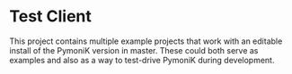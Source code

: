 # Test Client

This project contains multiple example projects that work with an editable install of the PymoniK version in master. These could both serve as examples and also as a way to test-drive PymoniK during development.  
